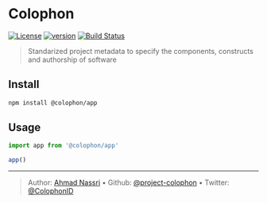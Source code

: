 # Colophon

[![License][license-image]][license-url] [![version][npm-image]][npm-url] [![Build Status][circle-image]][circle-url]

> Standarized project metadata to specify the components, constructs and authorship of software

## Install

```bash
npm install @colophon/app
```

## Usage

```js
import app from '@colophon/app'

app()
```

---
> Author: [Ahmad Nassri](https://www.ahmadnassri.com) &bull; 
> Github: [@project-colophon](https://github.com/project-colophon) &bull; 
> Twitter: [@ColophonID](https://twitter.com/ColophonID)

[license-url]: LICENSE
[license-image]: https://img.shields.io/github/license/project-colophon/app.svg?style=for-the-badge&logo=circleci

[circle-url]: https://circleci.com/gh/project-colophon/workflows/app
[circle-image]: https://img.shields.io/circleci/project/github/project-colophon/app/master.svg?style=for-the-badge&logo=circleci

[npm-url]: https://www.npmjs.com/package/@colophon/app
[npm-image]: https://img.shields.io/npm/v/@colophon/app.svg?style=for-the-badge&logo=npm
